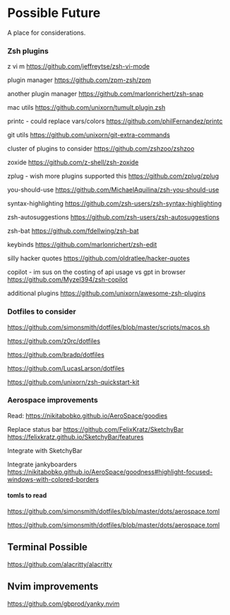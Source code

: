 # Possible Future

A place for considerations. 



### Zsh plugins

z vi m
https://github.com/jeffreytse/zsh-vi-mode

plugin manager 
https://github.com/zpm-zsh/zpm

another plugin manager
https://github.com/marlonrichert/zsh-snap

mac utils 
https://github.com/unixorn/tumult.plugin.zsh

printc - could replace vars/colors
https://github.com/philFernandez/printc

git utils 
https://github.com/unixorn/git-extra-commands

cluster of plugins to consider
https://github.com/zshzoo/zshzoo

zoxide 
https://github.com/z-shell/zsh-zoxide

zplug - wish more plugins supported this 
https://github.com/zplug/zplug

you-should-use https://github.com/MichaelAquilina/zsh-you-should-use

syntax-highlighting https://github.com/zsh-users/zsh-syntax-highlighting

zsh-autosuggestions https://github.com/zsh-users/zsh-autosuggestions

zsh-bat https://github.com/fdellwing/zsh-bat

keybinds
https://github.com/marlonrichert/zsh-edit

silly hacker quotes
https://github.com/oldratlee/hacker-quotes

copilot - im sus on the costing of api usage vs gpt in browser
https://github.com/Myzel394/zsh-copilot

additional plugins
https://github.com/unixorn/awesome-zsh-plugins

### Dotfiles to consider 

https://github.com/simonsmith/dotfiles/blob/master/scripts/macos.sh

https://github.com/z0rc/dotfiles

https://github.com/bradp/dotfiles

https://github.com/LucasLarson/dotfiles

https://github.com/unixorn/zsh-quickstart-kit

### Aerospace improvements

Read: https://nikitabobko.github.io/AeroSpace/goodies

Replace status bar
https://github.com/FelixKratz/SketchyBar
https://felixkratz.github.io/SketchyBar/features

Integrate with SketchyBar

Integrate jankyboarders https://nikitabobko.github.io/AeroSpace/goodness#highlight-focused-windows-with-colored-borders

#### tomls to read 

https://github.com/simonsmith/dotfiles/blob/master/dots/aerospace.toml

https://github.com/simonsmith/dotfiles/blob/master/dots/aerospace.toml

## Terminal Possible

https://github.com/alacritty/alacritty

## Nvim improvements

https://github.com/gbprod/yanky.nvim
